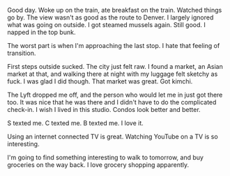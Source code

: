 Good day. Woke up on the train, ate breakfast on the train. Watched things go by. The view wasn't as good as the route to Denver. I largely ignored what was going on outside. I got steamed mussels again. Still good. I napped in the top bunk.

The worst part is when I'm approaching the last stop. I hate that feeling of transition.

First steps outside sucked. The city just felt raw. I found a market, an Asian market at that, and walking there at night with my luggage felt sketchy as fuck. I was glad I did though. That market was great. Got kimchi.

The Lyft dropped me off, and the person who would let me in just got there too. It was nice that he was there and I didn't have to do the complicated check-in. I wish I lived in this studio. Condos look better and better.

S texted me. C texted me. B texted me. I love it.

Using an internet connected TV is great. Watching YouTube on a TV is so interesting.

I'm going to find something interesting to walk to tomorrow, and buy groceries on the way back. I love grocery shopping apparently.
